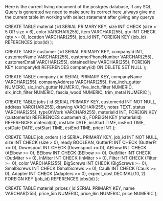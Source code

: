  

<IMPORTANT>
Here is the current living document of the postgres database, if any SQL Query is generated we need to make sure its correct here
,always give me the current table im working with select statement after giving any querys
</IMPORTANT>

CREATE TABLE material (
    id SERIAL PRIMARY KEY,
    size INT CHECK (size = 5 OR size = 6),
    color VARCHAR(255),
    item VARCHAR(255),
    qty INT CHECK (qty >= 0),
    location VARCHAR(255),
    job_id INT,
    FOREIGN KEY (job_id) REFERENCES jobs(id)
);


CREATE TABLE customer (
    id SERIAL PRIMARY KEY,
    companyId INT,
    customerName VARCHAR(255),
    customerPhoneNumber VARCHAR(255),
    customerEmail VARCHAR(255),
    obtainedHow VARCHAR(255),
    FOREIGN KEY (companyId) REFERENCES company(id) ON DELETE SET NULL
);

CREATE TABLE company (
    id SERIAL PRIMARY KEY,
    companyName VARCHAR(255),
    companyAddress VARCHAR(255),
    five_inch_gutter NUMERIC,
    six_inch_gutter NUMERIC,
    five_inch_filter NUMERIC,
    six_inch_filter NUMERIC,
    fascia_wood NUMERIC,
    trim_metal NUMERIC
);

CREATE TABLE jobs (
    id SERIAL PRIMARY KEY,
    customerId INT NOT NULL,
    address VARCHAR(255),
    drawing VARCHAR(255),
    notes TEXT,
    status VARCHAR(255),
    typeOfWork VARCHAR(255),
    materialId INT,
    FOREIGN KEY (customerId) REFERENCES customer(id),
    FOREIGN KEY (materialId) REFERENCES material(id),
    insDate DATE,
    insStart TIME,
    insEnd TIME,
    estDate DATE,
    estStart TIME,
    estEnd TIME,
    price INT
);

CREATE TABLE job_orders (
    id SERIAL PRIMARY KEY,
    job_id INT NOT NULL,
    size INT CHECK (size > 0),
    ready BOOLEAN,
    GutterFt INT CHECK (GutterFt >= 0),
    Downspout INT CHECK (Downspout >= 0),
    AElbow INT CHECK (AElbow >= 0),
    BElbow INT CHECK (BElbow >= 0),
    OutMiter INT CHECK (OutMiter >= 0),
    InMiter INT CHECK (InMiter >= 0),
    Filter INT CHECK (Filter >= 0),
    color VARCHAR(255),
    BigScrews INT CHECK (BigScrews >= 0),
    SmallScrews INT CHECK (SmallScrews >= 0),
    Caulk INT CHECK (Caulk >= 0),
    Adapter INT CHECK (Adapters >= 0),
    expect_cost DECIMAL(10, 2)
    FOREIGN KEY (job_id) REFERENCES jobs(id)
);


CREATE TABLE material_prices (
    id SERIAL PRIMARY KEY,
    name VARCHAR(255),
    price_5in NUMERIC,
    price_6in NUMERIC,
    price NUMERIC
);




